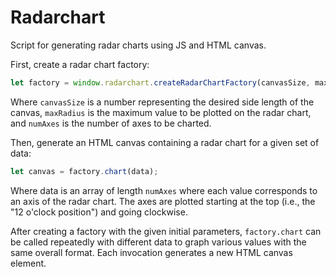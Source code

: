 # Radarchart

Script for generating radar charts using JS and HTML canvas.

First, create a radar chart factory:
```javascript
let factory = window.radarchart.createRadarChartFactory(canvasSize, maxRadius, numAxes);
```

Where `canvasSize` is a number representing the desired side length of the canvas, `maxRadius` is the maximum value to be plotted on the radar chart, and `numAxes` is the number of axes to be charted.

Then, generate an HTML canvas containing a radar chart for a given set of data:
```javascript
let canvas = factory.chart(data);
```

Where data is an array of length `numAxes` where each value corresponds to an axis of the radar chart.
The axes are plotted starting at the top (i.e., the "12 o'clock position") and going clockwise.

After creating a factory with the given initial parameters, `factory.chart` can be called repeatedly with different data to graph various values with the same overall format. Each invocation generates a new HTML canvas element.
